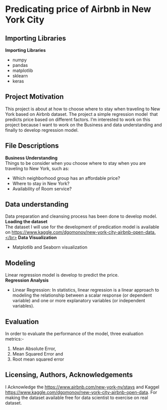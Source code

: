 # Predicating price of Airbnb in New York City

## Importing Libraries
**Importing Libraries**</br>
* numpy
* pandas
* matplotlib
* sklearn
* keras

## Project Motivation
This project is about at how to choose where to stay when traveling to New York based on Airbnb dataset. The project a simple regression model that predicts price based on different factors. I’m interested to work on this project because I want to work on the Business and data understanding and finally to develop regression model. </br>

## File Descriptions 

**Business Understanding**</br>
Things to be consider when you choose where to stay when you are traveling to New York, such as:
* Which neighborhood group has an affordable price?
* Where to stay in New York?
* Availability of Room service? 

## Data understanding 
Data preparation and cleansing process has been done to develop model.</br>
**Loading the dataset**</br>
The dataset I will use for the development of predication model is available on https://www.kaggle.com/dgomonov/new-york-city-airbnb-open-data.</br>
**Data Visualization**</br>
* Matplotlib and Seaborn visualization </br>
## Modeling 
Linear regression model is develop to predict the price.</br>
**Regression Analysis**</br>
  * Linear Regression: In statistics, linear regression is a linear approach to modeling the relationship between a scalar response (or dependent variable) and one or more explanatory variables (or independent variables). 
## Evaluation 
In order to evaluate the performance of the model, three evaluation metrics:-</br>
1. Mean Absolute Error, 
2. Mean Squared Error and 
2. Root mean squared error 
## Licensing, Authors, Acknowledgements
I Acknowledge the https://www.airbnb.com/new-york-ny/stays and Kaggel https://www.kaggle.com/dgomonov/new-york-city-airbnb-open-data. For making the dataset available free for data scientist to exercise on real dataset.
